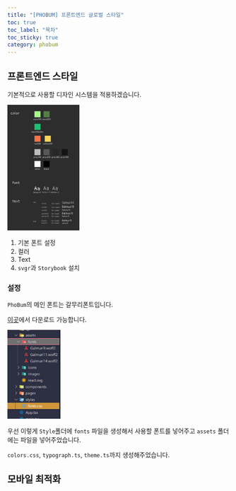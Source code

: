 ```yaml
---
title: "[PHOBUM] 프론트엔드 글로벌 스타일"
toc: true
toc_label: "목차"
toc_sticky: true
category: phobum
---
```


## 프론트엔드 스타일

기본적으로 사용할 디자인 시스템을 적용하겠습니다.

<img src="/../images/2025-02-06-프론트01/image-20250206174220831.png" alt="image-20250206174220831" style="zoom:50%;" />

1. 기본 폰트 설정
2. 컬러
3. Text
4. `svgr`과 `Storybook` 설치 



### 설정

`PhoBum`의 메인 폰트는 <span style="hlm">갈무리</span>폰트입니다. 

[이곳](https://quiple.dev/galmuri)에서 다운로드 가능합니다.



<img src="/../images/2025-02-06-프론트01/image-20250206173119579.png" alt="image-20250206173119579" style="zoom:33%;" />

우선 이렇게 `Style`폴더에 `fonts` 파일을 생성해서 사용할 폰트를 넣어주고 `assets` 폴더에는 파일을 넣어주었습니다.



`colors.css`, `typograph.ts`, `theme.ts`까지 생성해주었습니다.



## 모바일 최적화